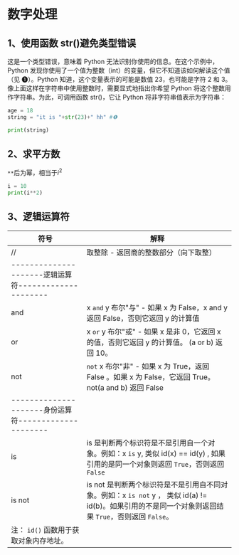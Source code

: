 <!--
 * @Author: your name
 * @Date: 2020-01-07 15:44:22
 * @LastEditTime : 2020-01-13 12:23:33
 * @LastEditors  : Please set LastEditors
 * @Description: In User Settings Edit
 * @FilePath: \VueLearnc:\Users\11346\OneDrive\笔记\PythonLearning\基础语法\2、数字.md
 -->

# 数字处理

## 1、使用函数 str()避免类型错误

这是一个类型错误，意味着 Python 无法识别你使用的信息。在这个示例中，Python 发现你使用了一个值为整数（int）的变量，但它不知道该如何解读这个值（见 ❶）。Python 知道，这个变量表示的可能是数值 23，也可能是字符 2 和 3。像上面这样在字符串中使用整数时，需要显式地指出你希望 Python 将这个整数用作字符串。为此，可调用函数 str()，它让 Python 将非字符串值表示为字符串：

```python
age = 18
string = "it is "+str(23)+" hh" #❶

print(string)
```

## 2、求平方数

`**`后为幂，相当于$i^2$

```python {cmd}
i = 10
print(i**2)
```

## 3、逻辑运算符

| 符号                                                 | 解释                                                                                                                                                  |
| ---------------------------------------------------- | ----------------------------------------------------------------------------------------------------------------------------------------------------- |
| //                                                   | 取整除 - 返回商的整数部分（向下取整）                                                                                                                 |
| ---------------------逻辑运算符--------------------- |
| and                                                  | x `and` y 布尔"与" - 如果 x 为 False，x and y 返回 False，否则它返回 y 的计算值                                                                       |
| or                                                   | x `or` y 布尔"或" - 如果 x 是非 0，它返回 x 的值，否则它返回 y 的计算值。 (a or b) 返回 10。                                                          |
| not                                                  | `not` x 布尔"非" - 如果 x 为 True，返回 False 。如果 x 为 False，它返回 True。 not(a and b) 返回 False                                                |
| ---------------------身份运算符--------------------- |
| is                                                   | is 是判断两个标识符是不是引用自一个对象。例如：x `is` y, 类似 id(x) == id(y) , 如果引用的是同一个对象则返回 `True`，否则返回 `False`                  |
| is not                                               | is not 是判断两个标识符是不是引用自不同对象。例如：x `is not` y ， 类似 id(a) != id(b)。如果引用的不是同一个对象则返回结果 `True`，否则返回 `False`。 |
| 注： `id()` 函数用于获取对象内存地址。               |
